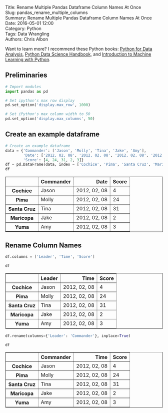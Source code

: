 Title: Rename Multiple Pandas Dataframe Column Names At Once  
Slug: pandas_rename_multiple_columns  
Summary: Rename Multiple Pandas Dataframe Column Names At Once  
Date: 2016-05-01 12:00  
Category: Python  
Tags: Data Wrangling  
Authors: Chris Albon  

Want to learn more? I recommend these Python books: [Python for Data Analysis](http://amzn.to/2ljV9wY), [Python Data Science Handbook](http://amzn.to/2m0mgMB), and [Introduction to Machine Learning with Python](http://amzn.to/2mjYiwK).

## Preliminaries


```python
# Import modules
import pandas as pd

# Set ipython's max row display
pd.set_option('display.max_row', 1000)

# Set iPython's max column width to 50
pd.set_option('display.max_columns', 50)
```

## Create an example dataframe


```python
# Create an example dataframe
data = {'Commander': ['Jason', 'Molly', 'Tina', 'Jake', 'Amy'],
        'Date': ['2012, 02, 08', '2012, 02, 08', '2012, 02, 08', '2012, 02, 08', '2012, 02, 08'],
        'Score': [4, 24, 31, 2, 3]}
df = pd.DataFrame(data, index = ['Cochice', 'Pima', 'Santa Cruz', 'Maricopa', 'Yuma'])
df
```




<div>
<table border="1" class="dataframe">
  <thead>
    <tr style="text-align: right;">
      <th></th>
      <th>Commander</th>
      <th>Date</th>
      <th>Score</th>
    </tr>
  </thead>
  <tbody>
    <tr>
      <th>Cochice</th>
      <td>Jason</td>
      <td>2012, 02, 08</td>
      <td>4</td>
    </tr>
    <tr>
      <th>Pima</th>
      <td>Molly</td>
      <td>2012, 02, 08</td>
      <td>24</td>
    </tr>
    <tr>
      <th>Santa Cruz</th>
      <td>Tina</td>
      <td>2012, 02, 08</td>
      <td>31</td>
    </tr>
    <tr>
      <th>Maricopa</th>
      <td>Jake</td>
      <td>2012, 02, 08</td>
      <td>2</td>
    </tr>
    <tr>
      <th>Yuma</th>
      <td>Amy</td>
      <td>2012, 02, 08</td>
      <td>3</td>
    </tr>
  </tbody>
</table>
</div>



## Rename Column Names


```python
df.columns = ['Leader', 'Time', 'Score']
```


```python
df
```




<div>
<table border="1" class="dataframe">
  <thead>
    <tr style="text-align: right;">
      <th></th>
      <th>Leader</th>
      <th>Time</th>
      <th>Score</th>
    </tr>
  </thead>
  <tbody>
    <tr>
      <th>Cochice</th>
      <td>Jason</td>
      <td>2012, 02, 08</td>
      <td>4</td>
    </tr>
    <tr>
      <th>Pima</th>
      <td>Molly</td>
      <td>2012, 02, 08</td>
      <td>24</td>
    </tr>
    <tr>
      <th>Santa Cruz</th>
      <td>Tina</td>
      <td>2012, 02, 08</td>
      <td>31</td>
    </tr>
    <tr>
      <th>Maricopa</th>
      <td>Jake</td>
      <td>2012, 02, 08</td>
      <td>2</td>
    </tr>
    <tr>
      <th>Yuma</th>
      <td>Amy</td>
      <td>2012, 02, 08</td>
      <td>3</td>
    </tr>
  </tbody>
</table>
</div>




```python
df.rename(columns={'Leader': 'Commander'}, inplace=True)
```


```python
df
```




<div>
<table border="1" class="dataframe">
  <thead>
    <tr style="text-align: right;">
      <th></th>
      <th>Commander</th>
      <th>Time</th>
      <th>Score</th>
    </tr>
  </thead>
  <tbody>
    <tr>
      <th>Cochice</th>
      <td>Jason</td>
      <td>2012, 02, 08</td>
      <td>4</td>
    </tr>
    <tr>
      <th>Pima</th>
      <td>Molly</td>
      <td>2012, 02, 08</td>
      <td>24</td>
    </tr>
    <tr>
      <th>Santa Cruz</th>
      <td>Tina</td>
      <td>2012, 02, 08</td>
      <td>31</td>
    </tr>
    <tr>
      <th>Maricopa</th>
      <td>Jake</td>
      <td>2012, 02, 08</td>
      <td>2</td>
    </tr>
    <tr>
      <th>Yuma</th>
      <td>Amy</td>
      <td>2012, 02, 08</td>
      <td>3</td>
    </tr>
  </tbody>
</table>
</div>

